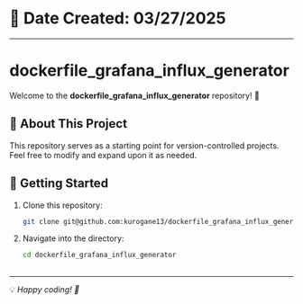 # 📅 Date Created: 03/27/2025

---

# dockerfile_grafana_influx_generator

Welcome to the **dockerfile_grafana_influx_generator** repository! 🎉

## 📌 About This Project
This repository serves as a starting point for version-controlled projects.
Feel free to modify and expand upon it as needed.

## 🚀 Getting Started

1. Clone this repository:
   ```bash
   git clone git@github.com:kurogane13/dockerfile_grafana_influx_generator.git
   ```
2. Navigate into the directory:
   ```bash
   cd dockerfile_grafana_influx_generator
   ```

##
---
💡 *Happy coding! 🚀*
